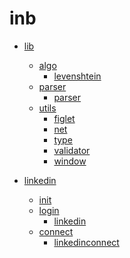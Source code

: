 # inb

- [lib][_lib]

  - [algo][_algo]
    - [levenshtein][_levenshtein]
  - [parser][_parser]
    - [parser][_argparser]
  - [utils][_utils]
    - [figlet][_figlet]
    - [net][_net]
    - [type][_type]
    - [validator][_validator]
    - [window][_window]

- [linkedin][_linkedin]
  - [init][_init]
  - [login][_login]
    - [linkedin][_linkedin]
  - [connect][_connect]
    - [linkedinconnect][_linkedinconnect]

<!-- Definitions -->

<!-- linkedin pointers -->

[_init]: https://github.com/joshiayush/inb/blob/master/docs/inb/linkedin/init.md
[_login]: https://github.com/joshiayush/inb/blob/master/docs/inb/linkedin/login
[_linkedin]: https://github.com/joshiayush/inb/blob/master/docs/inb/linkedin/login/linkedin.md
[_connect]: https://github.com/joshiayush/inb/blob/master/docs/inb/linkedin/connect
[_linkedinconnect]: https://github.com/joshiayush/inb/blob/master/docs/inb/linkedin/connect/linkedinconnect.md

<!-- lib pointers -->

[_lib]: https://github.com/joshiayush/inb/blob/master/docs/inb/lib/algo
[_algo]: https://github.com/joshiayush/inb/blob/master/docs/inb/lib/algo
[_levenshtein]: https://github.com/joshiayush/inb/blob/master/docs/inb/lib/algo/levenshtein.md
[_parser]: https://github.com/joshiayush/inb/blob/master/docs/inb/lib/parser
[_argparser]: https://github.com/joshiayush/inb/blob/master/docs/inb/lib/parser/parser.md
[_utils]: https://github.com/joshiayush/inb/blob/master/docs/inb/lib/utils
[_figlet]: https://github.com/joshiayush/inb/blob/master/docs/inb/lib/utils/figlet.md
[_net]: https://github.com/joshiayush/inb/blob/master/docs/inb/lib/utils/net.md
[_type]: https://github.com/joshiayush/inb/blob/master/docs/inb/lib/utils/type.md
[_validator]: https://github.com/joshiayush/inb/blob/master/docs/inb/lib/utils/validator.md
[_window]: https://github.com/joshiayush/inb/blob/master/docs/inb/lib/utils/window.md

